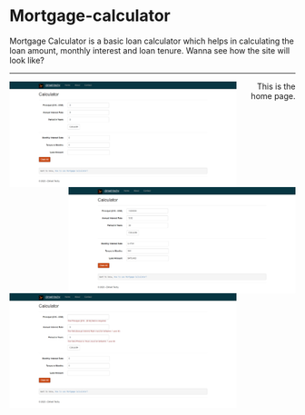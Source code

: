 # Mortgage-calculator
Mortgage Calculator is a basic loan calculator which helps in calculating the loan amount, monthly interest and loan tenure.
Wanna see how the site will look like?
<hr>
<img src="https://github.com/nivitek/Mortgage-calculator/blob/main/screencapture-mortgagecalcutor-2023-02-09-19_56_34.png" align="left" width="400"/>
<p align="right">This is the home page.</p>
<img src="https://github.com/nivitek/Mortgage-calculator/blob/main/screencapture-mortgagecalcutor-2023-02-09-19_57_36.png" align="right" width="400"/>
<img src="https://github.com/nivitek/Mortgage-calculator/blob/main/screencapture-mortgagecalcutor-2023-02-09-19_57_16.png" align="left" width="400"/>
